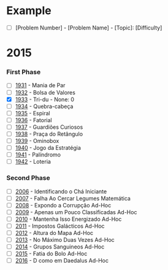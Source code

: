 # Example
- [ ] [Problem Number] - [Problem Name] - [Topic]: [Difficulty]

# 2015

### First Phase
- [ ] [1931](https://judge.beecrowd.com/en/problems/view/1931) - Mania de Par
- [ ] [1932](https://judge.beecrowd.com/en/problems/view/1932) - Bolsa de Valores
- [X] [1933](https://judge.beecrowd.com/en/problems/view/1933) - Tri-du - None: 0
- [ ] [1934](https://judge.beecrowd.com/en/problems/view/1934) - Quebra-cabeça
- [ ] [1935](https://judge.beecrowd.com/en/problems/view/1935) - Espiral
- [ ] [1936](https://judge.beecrowd.com/en/problems/view/1936) - Fatorial
- [ ] [1937](https://judge.beecrowd.com/en/problems/view/1937) - Guardiões Curiosos
- [ ] [1938](https://judge.beecrowd.com/en/problems/view/1938) - Praça do Retângulo
- [ ] [1939](https://judge.beecrowd.com/en/problems/view/1939) - Ominobox
- [ ] [1940](https://judge.beecrowd.com/en/problems/view/1940) - Jogo da Estratégia
- [ ] [1941](https://judge.beecrowd.com/en/problems/view/1941) - Palíndromo
- [ ] [1942](https://judge.beecrowd.com/en/problems/view/1942) - Loteria

### Second Phase
- [ ] [2006](https://judge.beecrowd.com/en/problems/view/2006) - Identificando o Chá Iniciante
- [ ] [2007](https://judge.beecrowd.com/en/problems/view/2007) - Falha Ao Cercar Legumes Matemática
- [ ] [2008](https://judge.beecrowd.com/en/problems/view/2008) - Expondo a Corrupção Ad-Hoc
- [ ] [2009](https://judge.beecrowd.com/en/problems/view/2009) - Apenas um Pouco Classificadas Ad-Hoc
- [ ] [2010](https://judge.beecrowd.com/en/problems/view/2010) - Mantenha Isso Energizado Ad-Hoc
- [ ] [2011](https://judge.beecrowd.com/en/problems/view/2011) - Impostos Galácticos Ad-Hoc
- [ ] [2012](https://judge.beecrowd.com/en/problems/view/2012) - Altura do Mapa Ad-Hoc
- [ ] [2013](https://judge.beecrowd.com/en/problems/view/2013) - No Máximo Duas Vezes Ad-Hoc
- [ ] [2014](https://judge.beecrowd.com/en/problems/view/2014) - Grupos Sanguineos Ad-Hoc
- [ ] [2015](https://judge.beecrowd.com/en/problems/view/2015) - Fatia do Bolo Ad-Hoc
- [ ] [2016](https://judge.beecrowd.com/en/problems/view/2016) - D como em Daedalus Ad-Hoc